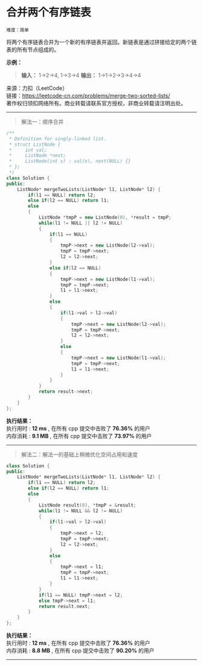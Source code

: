# 合并两个有序链表 #  
`难度：简单` 
 
将两个有序链表合并为一个新的有序链表并返回。新链表是通过拼接给定的两个链表的所有节点组成的。 

**示例：**   
>**输入：** 1->2->4, 1->3->4
>**输出：** 1->1->2->3->4->4  

来源：力扣（LeetCode）  
链接：https://leetcode-cn.com/problems/merge-two-sorted-lists/  
著作权归领扣网络所有。商业转载请联系官方授权，非商业转载请注明出处。  

---  
>解法一：顺序合并  

```C++
/**
 * Definition for singly-linked list.
 * struct ListNode {
 *     int val;
 *     ListNode *next;
 *     ListNode(int x) : val(x), next(NULL) {}
 * };
 */
class Solution {
public:
    ListNode* mergeTwoLists(ListNode* l1, ListNode* l2) {
        if(l1 == NULL) return l2;
        else if(l2 == NULL) return l1;
        else
        {
            ListNode *tmpP = new ListNode(0), *result = tmpP;
            while(l1 != NULL || l2 != NULL)
            {
                if(l1 == NULL)
                {
                    tmpP->next = new ListNode(l2->val);
                    tmpP = tmpP->next;
                    l2 = l2->next;
                }
                else if(l2 == NULL)
                {
                    tmpP->next = new ListNode(l1->val);
                    tmpP = tmpP->next;
                    l1 = l1->next;
                }
                else
                {
                    if(l1->val > l2->val)
                    {
                        tmpP->next = new ListNode(l2->val);
                        tmpP = tmpP->next;
                        l2 = l2->next;
                    }
                    else
                    {
                        tmpP->next = new ListNode(l1->val);
                        tmpP = tmpP->next;
                        l1 = l1->next;
                    }
                }
            }
            return result->next;
        }
    }
};
```  

**执行结果：**  
执行用时 : **12 ms** , 在所有 cpp 提交中击败了 **76.36%** 的用户  
内存消耗 : **9.1 MB** , 在所有 cpp 提交中击败了 **73.97%** 的用户  

---   
>解法二：解法一的基础上稍微优化空间占用和速度   

```C++
class Solution {
public:
    ListNode* mergeTwoLists(ListNode* l1, ListNode* l2) {
        if(l1 == NULL) return l2;
        else if(l2 == NULL) return l1;
        else
        {
            ListNode result(0), *tmpP = &result;
            while(l1 != NULL && l2 != NULL)
            {
                if(l1->val > l2->val)
                {
                    tmpP->next = l2;
                    tmpP = tmpP->next;
                    l2 = l2->next;
                }
                else
                {
                    tmpP->next = l1;
                    tmpP = tmpP->next;
                    l1 = l1->next;
                }
            }
            if(l1 == NULL) tmpP->next = l2;
            else tmpP->next = l1;
            return result.next;
        }
    }
};
```  

**执行结果：**  
执行用时 : **12 ms** , 在所有 cpp 提交中击败了 **76.36%** 的用户  
内存消耗 : **8.8 MB** , 在所有 cpp 提交中击败了 **90.20%** 的用户  

---   